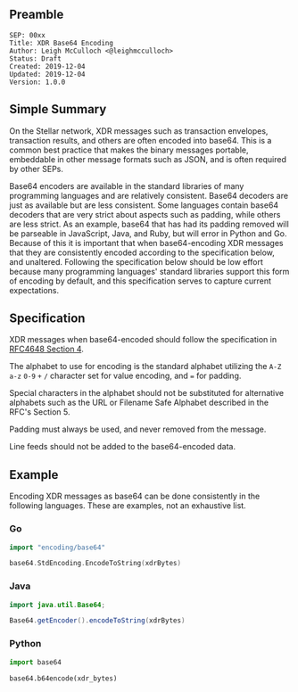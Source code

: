 ## Preamble

```
SEP: 00xx
Title: XDR Base64 Encoding
Author: Leigh McCulloch <@leighmcculloch>
Status: Draft
Created: 2019-12-04
Updated: 2019-12-04
Version: 1.0.0
```

## Simple Summary

On the Stellar network, XDR messages such as transaction envelopes, transaction results, and others are often encoded into base64. This is a common best practice that makes the binary messages portable, embeddable in other message formats such as JSON, and is often required by other SEPs.

Base64 encoders are available in the standard libraries of many programming languages and are relatively consistent. Base64 decoders are just as available but are less consistent. Some languages contain base64 decoders that are very strict about aspects such as padding, while others are less strict. As an example, base64 that has had its padding removed will be parseable in JavaScript, Java, and Ruby, but will error in Python and Go. Because of this it is important that when base64-encoding XDR messages that they are consistently encoded according to the specification below, and unaltered. Following the specification below should be low effort because many programming languages' standard libraries support this form of encoding by default, and this specification serves to capture current expectations.

## Specification

XDR messages when base64-encoded should follow the specification in [RFC4648 Section 4].

The alphabet to use for encoding is the standard alphabet utilizing the `A-Z` `a-z` `0-9` `+` `/` character set for value encoding, and `=` for padding.

Special characters in the alphabet should not be substituted for alternative alphabets such as the URL or Filename Safe Alphabet described in the RFC's Section 5.

Padding must always be used, and never removed from the message.

Line feeds should not be added to the base64-encoded data.

## Example

Encoding XDR messages as base64 can be done consistently in the following languages. These are examples, not an exhaustive list.

### Go
```go
import "encoding/base64"

base64.StdEncoding.EncodeToString(xdrBytes)
```

### Java
```java
import java.util.Base64;

Base64.getEncoder().encodeToString(xdrBytes)
```

### Python
```python
import base64

base64.b64encode(xdr_bytes)
```

[RFC4648 Section 4]: https://tools.ietf.org/html/rfc4648#section-4
